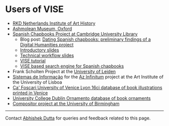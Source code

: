 # Users of VISE

 * [RKD Netherlands Institute of Art History](https://rkd.nl/en/)
 * [Ashmolean Museum, Oxford](https://www.ashmolean.org/)
 * [Spanish Chapbooks Project at Cambridge University Library](https://www.cdh.cam.ac.uk/news/spanish-chapbooks)
   - Blog post: [Dating Spanish chapbooks: preliminary findings of a Digital Humanities project](https://europeancollections.wordpress.com/2022/12/01/dating-spanish-chapbooks-preliminary-findings-of-a-digital-humanities-project/)
   - [Introductory slides](https://docs.google.com/presentation/d/1KaRGeeBzhKD_2I1WbQzRKIHhGtZhbUIRQsrQjnd95-Y/edit#slide=id.p2)
   - [Technical workflow slides](https://docs.google.com/presentation/d/1KaRGeeBzhKD_2I1WbQzRKIHhGtZhbUIRQsrQjnd95-Y/edit#slide=id.p2)
   - [VISE tutorial](https://docs.google.com/document/d/1pCa0wq7-u4zdv5apNwDBkg9RGxMGMBun-7PO2KFKuv8/edit#heading=h.e52k2ufpuyvb)
   - [VISE based search engine for Spanish chapbooks](https://cdhlabs.org.uk/cudl_chapbooks/filelist)
 * Frank Scholten Project at the [University of Leiden](https://www.universiteitleiden.nl/en)
 * [Sistemas de Informação](https://sistemasfuturo.pt/) for the [Az Infinitum](https://inwebonline.net/azInfinitum/azinfinitum.aspx?pesquisaGeral=1) project at the Art Institute of the University of Lisboa
 * [Ca' Foscari University of Venice Lyon 16ci database of book illustrations printed in Venice](https://www.robots.ox.ac.uk/~vgg/research/16ci/lyon/)
 * [University College Dublin Ornamento database of book ornaments](https://ornamento.ucd.ie/)
 * [Compositor project at the University of Birmingham](https://compositor.bham.ac.uk)
 
***

Contact [Abhishek Dutta](mailto:adutta@robots.ox.ac.uk) for queries and feedback related to this page.
